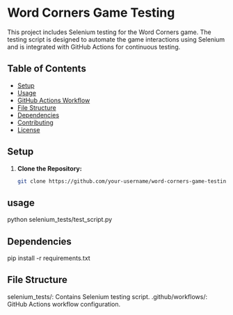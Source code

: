 # Word Corners Game Testing

This project includes Selenium testing for the Word Corners game. The testing script is designed to automate the game interactions using Selenium and is integrated with GitHub Actions for continuous testing.

## Table of Contents

- [Setup](#setup)
- [Usage](#usage)
- [GitHub Actions Workflow](#github-actions-workflow)
- [File Structure](#file-structure)
- [Dependencies](#dependencies)
- [Contributing](#contributing)
- [License](#license)

## Setup

1. **Clone the Repository:**
   ```bash
   git clone https://github.com/your-username/word-corners-game-testing.git

## usage 
python selenium_tests/test_script.py

## Dependencies
pip install -r requirements.txt


## File Structure
selenium_tests/: Contains Selenium testing script.
.github/workflows/: GitHub Actions workflow configuration.
